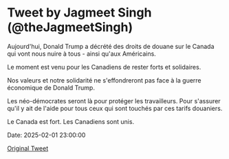 # Tweet by Jagmeet Singh (@theJagmeetSingh)

Aujourd'hui, Donald Trump a décrété des droits de douane sur le Canada qui vont nous nuire à tous - ainsi qu'aux Américains.

Le moment est venu pour les Canadiens de rester forts et solidaires.

Nos valeurs et notre solidarité ne s'effondreront pas face à la guerre économique de Donald Trump.

Les néo-démocrates seront là pour protéger les travailleurs. Pour s'assurer qu'il y ait de l'aide pour tous ceux qui sont touchés par ces tarifs douaniers.

Le Canada est fort. Les Canadiens sont unis.

Date: 2025-02-01 23:00:00

[Original Tweet](https://x.com/theJagmeetSingh/status/1885825456148197707)
